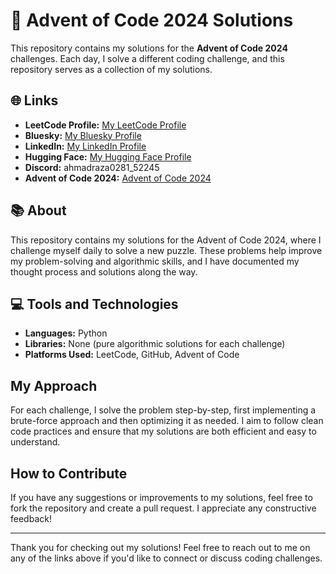 # 🎄 Advent of Code 2024 Solutions

This repository contains my solutions for the **Advent of Code 2024** challenges. Each day, I solve a different coding challenge, and this repository serves as a collection of my solutions.

## 🌐 Links

- **LeetCode Profile:** [My LeetCode Profile](https://leetcode.com/u/moh_ahmadraza/)
- **Bluesky:** [My Bluesky Profile](https://bsky.app/profile/ahmad-raza.bsky.social)
- **LinkedIn:** [My LinkedIn Profile](https://www.linkedin.com/in/ahmad-raza-6667552b1/)
- **Hugging Face:** [My Hugging Face Profile](https://huggingface.co/mohAhmad)
- **Discord:** ahmadraza0281_52245
- **Advent of Code 2024:** [Advent of Code 2024](https://adventofcode.com/2024)

## 📚 About

This repository contains my solutions for the Advent of Code 2024, where I challenge myself daily to solve a new puzzle. These problems help improve my problem-solving and algorithmic skills, and I have documented my thought process and solutions along the way.

## 💻 Tools and Technologies

- **Languages:** Python
- **Libraries:** None (pure algorithmic solutions for each challenge)
- **Platforms Used:** LeetCode, GitHub, Advent of Code

## My Approach

For each challenge, I solve the problem step-by-step, first implementing a brute-force approach and then optimizing it as needed. I aim to follow clean code practices and ensure that my solutions are both efficient and easy to understand.

## How to Contribute

If you have any suggestions or improvements to my solutions, feel free to fork the repository and create a pull request. I appreciate any constructive feedback!

---

Thank you for checking out my solutions! Feel free to reach out to me on any of the links above if you'd like to connect or discuss coding challenges.

```

